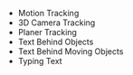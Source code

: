 - Motion Tracking
- 3D Camera Tracking
- Planer Tracking
- Text Behind Objects
- Text Behind Moving Objects
- Typing Text
